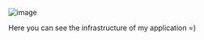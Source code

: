 ![image](https://github.com/Genesis-Front-End-School/clean-code-principes-Dimdim28/assets/89345760/7d57d614-9dc5-49bf-94d5-2b823690020b)

Here you can see the infrastructure of my application =)
